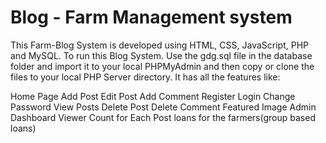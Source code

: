 # Blog - Farm Management system
This Farm-Blog System is developed using HTML, CSS, JavaScript, PHP and MySQL. To run this Blog System. Use the gdg.sql file in the database folder and import it to your local PHPMyAdmin and then copy or clone the files to your local PHP Server directory. It has all the features like:

Home Page
Add Post
Edit Post
Add Comment
Register
Login
Change Password
View Posts
Delete Post
Delete Comment
Featured Image
Admin Dashboard
Viewer Count for Each Post
loans for the farmers(group based loans)
